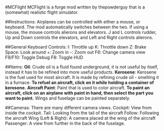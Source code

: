 #MCFlight
MCFlight is a forge mod written by thepowderguy that is a (somewhat) realistic flight simulator.

##Instructions:
Airplanes can be controlled with either a mouse, or keyboard. The mod automatically switches between the two. If using a mouse, the mouse controls alierons and elevators. J and L controls rudder, Up and Down controls the elevators, and Left and Right controls alierons.

##General Keyboard Controls:
I: Throttle up
K: Throttle down
Z: Brake
Space: Look around
+: Zoom in
-: Zoom out
F6: Change camera view
F9/F10: Toggle Debug
F8: Toggle HUD


##Items:
**Oil**: Crude oil is a fluid found underground, it is not useful by itself, instead it has to be refined into more useful products.
**Kerosene**: Kerosene is the fuel used for most aircraft. It is made by refining crude oil - smelting it in a furnace. **To refuel an aircraft, click on it while holding a container of kerosene.**
**Aircraft Paint**: Paint that is used to color aircraft. **To paint an aircraft, click on an airplane with paint in hand, then select the part you want to paint.** Wings and fuselage can be painted separately.

##Cameras:
There are many different camera views.
Cockpit: View from inside the cockpit.
Tail: Looking from the tail of the aircraft
Follow: Following the aircraft
Wing (Left & Right): A camera placed at the wing of the aircraft
Passenger: A view from further in the back of the fuselage.

